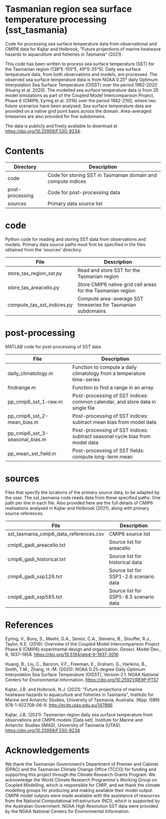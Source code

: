 # Tasmanian region sea surface temperature processing (sst_tasmania)

Code for processing sea surface temperature data from observational and CMIP6 data for Kajtar and Holbrook, "Future projections of marine heatwave hazards to aquaculture and fisheries in Tasmania" (2021).

This code has been written to process sea surface temperature (SST) for the Tasmanian region (138°E-155°E, 49°S-35°S). Daily sea surface temperature data, from both observations and models, are processed. The observed sea surface temperature data is from NOAA 0.25° daily Optimum Interpolation Sea Surface Temperature (OISST) over the period 1982-2020 (Huang et al. 2020). The modelled sea surface temperature data is from 25 model simulations as part of the Coupled Model Intercomparison Project, Phase 6 (CMIP6; Eyring et al. 2016) over the period 1982-2100, where two future scenarios have been analysed. Sea surface temperature data are provided on a native grid point basis across the domain. Area-averaged timeseries are also provided for five subdomains.

The data is publicly and freely available to download at https://doi.org/10.25959/F33G-8234.

# Contents

|Directory         |Description|
|------------------|-----------|
|code              |Code for storing SST in Tasmanian domain and compute indices|
|post-processing   |Code for post-processing data|
|sources           |Primary data source list|

# code

Python code for reading and storing SST data from observations and models. Primary data source paths must first be specified in the files obtained from the 'sources' directory.

|File              |Description|
|------------------|-----------|
|store_tas_region_sst.py     |Read and store SST for the Tasmanian region|
|store_tas_areacello.py      |Store CMIP6 native grid cell areas for the Tasmanian region|
|compute_tas_sst_indices.py  |Compute area-average SST timeseries for Tasmanian subdomains|

# post-processing

MATLAB code for post-processing of SST data.

|File              |Description|
|------------------|-----------|
|daily_climatology.m             |Function to compute a daily climatology from a temperature time-series|
|findrange.m                     |Function to find a range in an array|
|pp_cmip6_sst_1-raw.m            |Post-processing of SST indices: common calendar, and store data in single file|
|pp_cmip6_sst_2-mean_bias.m      |Post-processing of SST indices: subtract mean bias from model data|
|pp_cmip6_sst_3-seasonal_bias.m  |Post-processing of SST indices: subtract seasonal cycle bias from model data|
|pp_mean_sst_field.m             |Post-processing of SST fields: compute long-term mean|

# sources

Files that specify the locations of the primary source data, to be adapted by the user. The sst_tasmania code reads data from these specified paths. One path per line in each file. Also provided here are the full details of CMIP6 realisations analysed in Kajtar and Holbrook (2021), along with primary source references.

|File              |Description|
|------------------|-----------|
|sst_tasmania_cmip6_data_references.csv  |CMIP6 source list|
|cmip6_gadi_areacello.txt   |Source list for areacello|
|cmip6_gadi_historical.txt  |Source list for historical data|
|cmip6_gadi_ssp126.txt      |Source list for SSP1-2.6 scenario data|
|cmip6_gadi_ssp585.txt      |Source list for SSP5-8.5 scenario data|

# References

Eyring, V., Bony, S., Meehl, G.A., Senior, C.A., Stevens, B., Stouffer, R.J., Taylor, K.E. (2016): Overview of the Coupled Model Intercomparison Project Phase 6 (CMIP6) experimental design and organization. Geosci. Model Dev., 9, 1937–1958. https://doi.org/10.5194/gmd-9-1937-2016

Huang, B., Liu, C., Banzon, V.F., Freeman, E., Graham, G., Hankins, B., Smith, T.M., Zhang, H.-M. (2020): NOAA 0.25-degree Daily Optimum Interpolation Sea Surface Temperature (OISST), Version 2.1. NOAA National Centers for Environmental Information. https://doi.org/10.25921/RE9P-PT57

Kajtar, J.B. and Holbrook, N.J. (2021): "Future projections of marine heatwave hazards to aquaculture and fisheries in Tasmania", Institute for Marine and Antarctic Studies, University of Tasmania, Australia. 36pp. ISBN: 978-1-922708-06-9. http://ecite.utas.edu.au/147866 

Kajtar, J.B. (2021): Tasmanian region daily sea surface temperature from observations and CMIP6 models [Data set]. Institute for Marine and Antarctic Studies (IMAS), University of Tasmania (UTAS). https://doi.org/10.25959/F33G-8234

# Acknowledgements

We thank the Tasmanian Government’s Department of Premier and Cabinet (DPAC) and the Tasmanian Climate Change Office (TCCO) for funding and supporting this project through the Climate Research Grants Program. We acknowledge the World Climate Research Programme's Working Group on Coupled Modelling, which is responsible for CMIP, and we thank the climate modelling groups for producing and making available their model output. CMIP6 model outputs were made available with the assistance of resources from the National Computational Infrastructure (NCI), which is supported by the Australian Government. NOAA High Resolution SST data were provided by the NOAA National Centers for Environmental Information.
